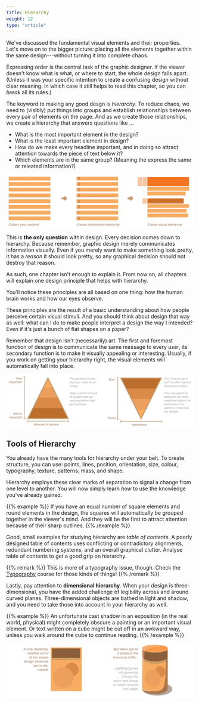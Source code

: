 ```yaml
---
title: Hierarchy
weight: 12
type: "article"
---
```


We've discussed the fundamental visual elements and their properties. Let's move on to the bigger picture: placing all the elements together within the same design---without turning it into complete chaos. 

Expressing order is the central task of the graphic designer. If the viewer doesn't know what is what, or where to start, the whole design falls apart. (Unless it was your specific intention to create a confusing design without clear meaning. In which case it still helps to read this chapter, so you can _break_ all its rules.)

The keyword to making any good desgn is *hierarchy*. To reduce chaos, we need to (visibly) put things into groups and establish relationships between every pair of elements on the page. And as we create those relationships, we create a hierarchy that answers questions like ...

* What is the most important element in the design? 
* What is the least important element in design? 
* How do we make every headline important, and in doing so attract attention towards the piece of text below it?
* Which elements are in the same group? (Meaning the express the same or releated information?)

![Overview of the hierarchy principle in design.](DesignHierarchyOverview.webp)

This is **the only question** within design. Every decision comes down to hierarchy. Because remember, graphic design merely communicates information visually. Even if you merely want to make something look pretty, it has a _reason_ it should look pretty, so any graphical decision should not destroy that reason.

As such, one chapter isn't enough to explain it. From now on, all chapters will explain one design principle that helps with hierarchy. 

You'll notice these principles are all based on one thing: how the human brain works and how our eyes observe. 

These principles are the result of a basic understanding about how people perceive certain visual stimuli. And you should think about design that way as well: what can I do to make people interpret a design the way I intended? Even if it's just a bunch of flat shapes on a paper?

Remember that design isn't (necessarily) art. The first and foremost function of design is to communicate the same message to every user, its secondary function is to make it visually appealing or interesting. Usually, if you work on getting your hierarchy right, the visual elements will automatically fall into place.

![The pyramid of hierarchy.](DesignHierarchyPyramids.webp)

## Tools of Hierarchy

You already have the many tools for hierarchy under your belt. To create structure, you can use: points, lines, position, orientation, size, colour, typography, texture, patterns, mass, and shape. 

Hierarchy employs these clear marks of separation to signal a change from one level to another. You will now simply learn _how_ to use the knowledge you've already gained.

{{% example %}} 
If you have an equal number of square elements and round elements in the design, the squares will automatically be grouped together in the viewer's mind. And they will be the first to attract attention because of their sharp outlines.
{{% /example %}}

Good, small examples for studying hierarchy are *table of contents*. A poorly designed table of contents uses conflicting or contradictory alignments, redundant numbering systems, and an overall graphical clutter. Analyse table of contents to get a good grip on hierarchy.

{{% remark %}}
This is more of a typography issue, though. Check the [Typography](../../../typography/) course for those kinds of things!
{{% /remark %}}

Lastly, pay attention to **dimensional hierarchy**. When your design is three-dimensional, you have the added challenge of legibility across and around curved planes. Three-dimensional objects are bathed in light and shadow, and you need to take those into account in your hierarchy as well. 

{{% example %}}
An unfortunate cast shadow in an exposition (in the real world, physical) might completely obscure a painting or an important visual element. Or text written on a cube might be cut off in an awkward way, unless you walk around the cube to continue reading.
{{% /example %}}

![Example of three dimensional hierarchy.](DesignHierarchyThreeDimensional.webp)